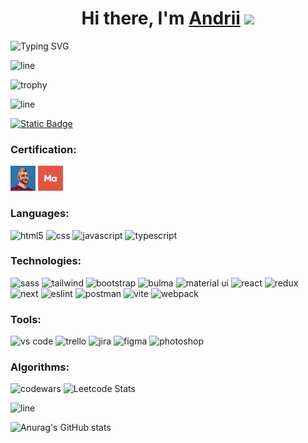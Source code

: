 <h1 align="center">Hi there, I'm <a href="https://www.linkedin.com/in/andrii-zakharenko" target="_blank">Andrii</a> 
<img src="https://github.com/blackcater/blackcater/raw/main/images/Hi.gif" height="32"/></h1>

![Typing SVG](https://readme-typing-svg.herokuapp.com?font=Gilroy&size=26&duration=3000&color=000000&center=true&vCenter=true&multiline=true&repeat=false&width=1000&height=150&lines=I+am+a+Frontend+Developer+specializing+in+JavaScript%2C+React%2C+TypeScript%2C+and+Next.js%2C;Skilled+in+collaborative+teamwork%2C+bug+resolution%2C+and+project+management.;I+bring+strong+leadership%2C+problem-solving%2C+communication+abilities+and+;am+still+committed+to+continuous+learning+and+innovation+in+web+development.)

![line](https://capsule-render.vercel.app/api?type=rect&color=gradient&height=1)

![trophy](https://github-profile-trophy.vercel.app/?username=AndriiZakharenko)

![line](https://capsule-render.vercel.app/api?type=rect&color=gradient&height=1)


<a href="https://www.linkedin.com/in/andrii-zakharenko/" target="_blank">![Static Badge](https://img.shields.io/badge/https%3A%2F%2Fwww.linkedin.com%2Fin%2Fandrii-zakharenko%2F?style=plastic&logo=blue&label=LinkedIn&labelColor=blue&color=white&link=https%3A%2F%2Fwww.linkedin.com%2Fin%2Fandrii-zakharenko%2F)</a>



### Certification:
<p align="left">
<a href="https://www.youtube.com/@FreelancerLifeStyle" target="_blank"><img src="./icons/freelancer.webp" alt="freelancer" width="40" height="40" /></a>
<a href="https://mate.academy/" target="_blank"><img src="./icons/mate.png" alt="mate" width="40" height="40"/></a>
</p>

### Languages:
<p align="left">
<img src="https://cdn.jsdelivr.net/gh/devicons/devicon@latest/icons/html5/html5-original.svg" alt="html5" width="40" height="40" />
<img src="https://cdn.jsdelivr.net/gh/devicons/devicon@latest/icons/css3/css3-original.svg" alt="css" width="40" height="40"/>
<img src="https://cdn.jsdelivr.net/gh/devicons/devicon@latest/icons/javascript/javascript-original.svg" alt="javascript" width="40" height="40"/>
<img src="https://cdn.jsdelivr.net/gh/devicons/devicon@latest/icons/typescript/typescript-original.svg" alt="typescript" width="40" height="40"/>
</p>

### Technologies:
<p align="left">
<img src="https://cdn.jsdelivr.net/gh/devicons/devicon@latest/icons/sass/sass-original.svg" alt="sass" width="40" height="40"/>
<img src="https://cdn.jsdelivr.net/gh/devicons/devicon@latest/icons/tailwindcss/tailwindcss-original.svg" alt="tailwind" width="40" height="40"/>
<img src="https://cdn.jsdelivr.net/gh/devicons/devicon@latest/icons/bootstrap/bootstrap-original.svg" alt="bootstrap" width="40" height="40"/>
<img src="https://cdn.jsdelivr.net/gh/devicons/devicon@latest/icons/bulma/bulma-plain.svg" alt="bulma" width="40" height="40"/>
<img src="https://cdn.jsdelivr.net/gh/devicons/devicon@latest/icons/materialui/materialui-original.svg" alt="material ui" width="40" height="40"/>
<img src="https://cdn.jsdelivr.net/gh/devicons/devicon@latest/icons/react/react-original.svg" alt="react" width="40" height="40"/>
<img src="https://cdn.jsdelivr.net/gh/devicons/devicon@latest/icons/redux/redux-original.svg" alt="redux" width="40" height="40"/>
<img src="https://cdn.jsdelivr.net/gh/devicons/devicon@latest/icons/nextjs/nextjs-original.svg" alt="next" width="40" height="40"/>
<img src="https://cdn.jsdelivr.net/gh/devicons/devicon@latest/icons/eslint/eslint-original.svg" alt="eslint" width="40" height="40"/>
<img src="https://cdn.jsdelivr.net/gh/devicons/devicon@latest/icons/postman/postman-original.svg" alt="postman" width="40" height="40"/>
<img src="https://cdn.jsdelivr.net/gh/devicons/devicon@latest/icons/vitejs/vitejs-original.svg" alt="vite" width="40" height="40"/>
<img src="https://cdn.jsdelivr.net/gh/devicons/devicon@latest/icons/webpack/webpack-original.svg" alt="webpack" width="40" height="40"/>          
</p>

### Tools:
<p align="left">
<img src="https://cdn.jsdelivr.net/gh/devicons/devicon@latest/icons/vscode/vscode-original.svg" alt="vs code" width="40" height="40"/>
<img src="https://cdn.jsdelivr.net/gh/devicons/devicon@latest/icons/trello/trello-original.svg" alt="trello" width="40" height="40"/>
<img src="https://cdn.jsdelivr.net/gh/devicons/devicon@latest/icons/jira/jira-original.svg" alt="jira" width="40" height="40"/>
<img src="https://cdn.jsdelivr.net/gh/devicons/devicon@latest/icons/figma/figma-original.svg" alt="figma" width="40" height="40"/>
<img src="https://cdn.jsdelivr.net/gh/devicons/devicon@latest/icons/photoshop/photoshop-original.svg" alt="photoshop" width="40" height="40"/>      
</p>

### Algorithms:
![codewars](https://www.codewars.com/users/AndriiZakharenko/badges/large)
![Leetcode Stats](https://leetcard.jacoblin.cool/AndriiZakharenko?width=500&height=200)

![line](https://capsule-render.vercel.app/api?type=rect&color=gradient&height=1)

![Anurag's GitHub stats](https://github-readme-stats.vercel.app/api?username=AndriiZakharenko&show_icons=true)






